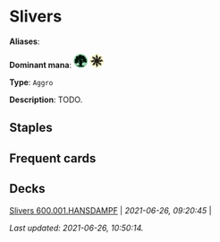 # Slivers

**Aliases**: 

**Dominant mana**: <img src="../resources/images/mana/G.png" width="25"/> <img src="../resources/images/mana/W.png" width="25"/>

**Type**: `Aggro`

**Description**: TODO.

## **Staples**



## **Frequent cards**



## **Decks**

[Slivers 600.001.HANSDAMPF](https://deckstats.net/decks/181430/2125455-slivers-600-001-hansdampf) | *2021-06-26, 09:20:45* |   


*Last updated: 2021-06-26, 10:50:14.*
